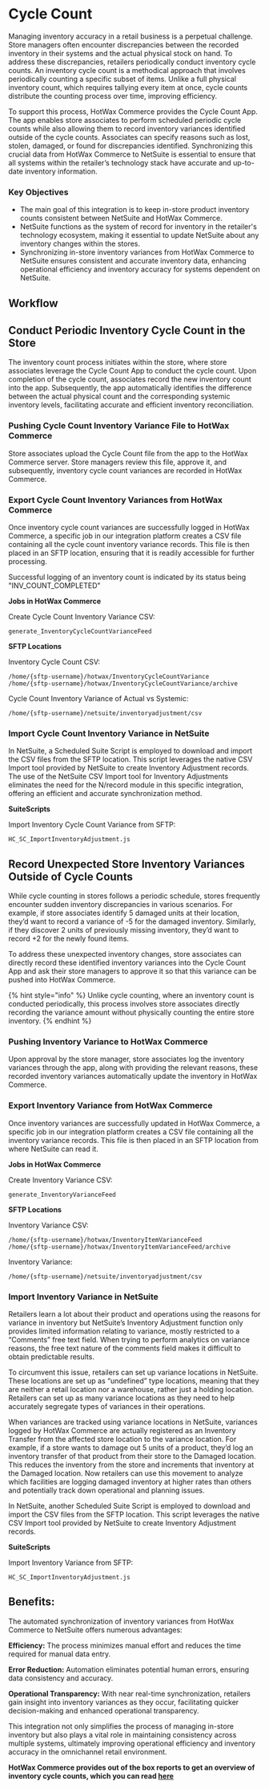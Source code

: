 # Cycle Count
Managing inventory accuracy in a retail business is a perpetual challenge. Store managers often encounter discrepancies between the recorded inventory in their systems and the actual physical stock on hand. To address these discrepancies, retailers periodically conduct inventory cycle counts. An inventory cycle count is a methodical approach that involves periodically counting a specific subset of items. Unlike a full physical inventory count, which requires tallying every item at once, cycle counts distribute the counting process over time, improving efficiency.

To support this process, HotWax Commerce provides the Cycle Count App. The app enables store associates to perform scheduled periodic cycle counts while also allowing them to record inventory variances identified outside of the cycle counts. Associates can specify reasons such as lost, stolen, damaged, or found for discrepancies identified. Synchronizing this crucial data from HotWax Commerce to NetSuite is essential to ensure that all systems within the retailer’s technology stack have accurate and up-to-date inventory information.

### Key Objectives
- The main goal of this integration is to keep in-store product inventory counts consistent between NetSuite and HotWax Commerce.
- NetSuite functions as the system of record for inventory in the retailer's technology ecosystem, making it essential to update NetSuite about any inventory changes within the stores.
- Synchronizing in-store inventory variances from HotWax Commerce to NetSuite ensures consistent and accurate inventory data, enhancing operational efficiency and inventory accuracy for systems dependent on NetSuite.

## Workflow

## Conduct Periodic Inventory Cycle Count in the Store
The inventory count process initiates within the store, where store associates leverage the Cycle Count App to conduct the cycle count. Upon completion of the cycle count, associates record the new inventory count into the app. Subsequently, the app automatically identifies the difference between the actual physical count and the corresponding systemic inventory levels, facilitating accurate and efficient inventory reconciliation.

### Pushing Cycle Count Inventory Variance File to HotWax Commerce
Store associates upload the Cycle Count file from the app to the HotWax Commerce server. Store managers review this file, approve it, and subsequently, inventory cycle count variances are recorded in HotWax Commerce.

### Export Cycle Count Inventory Variances from HotWax Commerce
Once inventory cycle count variances are successfully logged in HotWax Commerce, a specific job in our integration platform creates a CSV file containing all the cycle count inventory variance records. This file is then placed in an SFTP location, ensuring that it is readily accessible for further processing.

Successful logging of an inventory count is indicated by its status being "INV_COUNT_COMPLETED"

**Jobs in HotWax Commerce**

Create Cycle Count Inventory Variance CSV:
```
generate_InventoryCycleCountVarianceFeed
```

**SFTP Locations**

Inventory Cycle Count CSV:
```
/home/{sftp-username}/hotwax/InventoryCycleCountVariance
/home/{sftp-username}/hotwax/InventoryCycleCountVariance/archive
```

Cycle Count Inventory Variance of Actual vs Systemic:
```
/home/{sftp-username}/netsuite/inventoryadjustment/csv
```

### Import Cycle Count Inventory Variance in NetSuite
In NetSuite, a Scheduled Suite Script is employed to download and import the CSV files from the SFTP location. This script leverages the native CSV Import tool provided by NetSuite to create Inventory Adjustment records. The use of the NetSuite CSV Import tool for Inventory Adjustments eliminates the need for the N/record module in this specific integration, offering an efficient and accurate synchronization method.

**SuiteScripts**

Import Inventory Cycle Count Variance from SFTP:
```
HC_SC_ImportInventoryAdjustment.js
```
## Record Unexpected Store Inventory Variances Outside of Cycle Counts
While cycle counting in stores follows a periodic schedule, stores frequently encounter sudden inventory discrepancies in various scenarios. For example, if store associates identify 5 damaged units at their location, they’d want to record a variance of -5 for the damaged inventory. Similarly, if they discover 2 units of previously missing inventory, they’d want to record +2 for the newly found items.

To address these unexpected inventory changes, store associates can directly record these identified inventory variances into the Cycle Count App and ask their store managers to approve it so that this variance can be pushed into HotWax Commerce.

{% hint style="info" %}
Unlike cycle counting, where an inventory count is conducted periodically, this process involves store associates directly recording the variance amount without physically counting the entire store inventory.
{% endhint %}

### Pushing Inventory Variance to HotWax Commerce
Upon approval by the store manager, store associates log the inventory variances through the app, along with providing the relevant reasons, these recorded inventory variances automatically update the inventory in HotWax Commerce.

### Export Inventory Variance from HotWax Commerce
Once inventory variances are successfully updated in HotWax Commerce, a specific job in our integration platform creates a CSV file containing all the inventory variance records. This file is then placed in an SFTP location from where NetSuite can read it.

**Jobs in HotWax Commerce**

Create Inventory Variance CSV:
```
generate_InventoryVarianceFeed
```

**SFTP Locations** 

Inventory Variance CSV:

```
/home/{sftp-username}/hotwax/InventoryItemVarianceFeed
/home/{sftp-username}/hotwax/InventoryItemVarianceFeed/archive
```

Inventory Variance:
```
/home/{sftp-username}/netsuite/inventoryadjustment/csv
```
### Import Inventory Variance in NetSuite

Retailers learn a lot about their product and operations using the reasons for variance in inventory but NetSuite’s Inventory Adjustment function only provides limited information relating to variance, mostly restricted to a “Comments” free text field. When trying to perform analytics on variance reasons, the free text nature of the comments field makes it difficult to obtain predictable results. 

To circumvent this issue, retailers can set up variance locations in NetSuite. These locations are set up as “undefined” type locations, meaning that they are neither a retail location nor a warehouse, rather just a holding location. Retailers can set up as many variance locations as they need to help accurately segregate types of variances in their operations.

When variances are tracked using variance locations in NetSuite, variances logged by HotWax Commerce are actually registered as an Inventory Transfer from the affected store location to the variance location. For example, if a store wants to damage out 5 units of a product, they’d log an inventory transfer of that product from their store to the Damaged location. This reduces the inventory from the store and increments that inventory at the Damaged location. Now retailers can use this movement to analyze which facilities are logging damaged inventory at higher rates than others and potentially track down operational and planning issues.

In NetSuite, another Scheduled Suite Script is employed to download and import the CSV files from the SFTP location. This script leverages the native CSV Import tool provided by NetSuite to create Inventory Adjustment records.

**SuiteScripts**

Import Inventory Variance from SFTP:
```
HC_SC_ImportInventoryAdjustment.js
```

## Benefits:
The automated synchronization of inventory variances from HotWax Commerce to NetSuite offers numerous advantages:

**Efficiency:** The process minimizes manual effort and reduces the time required for manual data entry.


**Error Reduction:** Automation eliminates potential human errors, ensuring data consistency and accuracy.


**Operational Transparency:** With near real-time synchronization, retailers gain insight into inventory variances as they occur, facilitating quicker decision-making and enhanced operational transparency.

This integration not only simplifies the process of managing in-store inventory but also plays a vital role in maintaining consistency across multiple systems, ultimately improving operational efficiency and inventory accuracy in the omnichannel retail environment.


**HotWax Commerce provides out of the box reports to get an overview of inventory cycle counts, which you can read [here](https://docs.hotwax.co/user-guides/inventory/cycle-counting/reports)**
